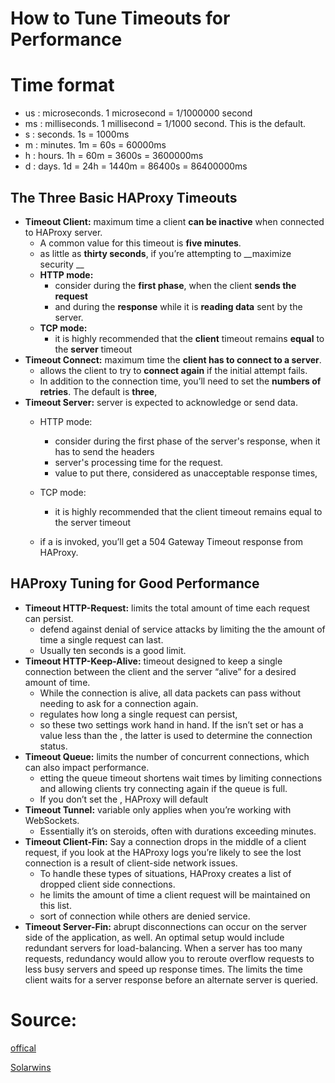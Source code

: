 # How to Tune Timeouts for Performance

# Time format
  - us : microseconds. 1 microsecond = 1/1000000 second
  - ms : milliseconds. 1 millisecond = 1/1000 second. This is the default.
  - s  : seconds. 1s = 1000ms
  - m  : minutes. 1m = 60s = 60000ms
  - h  : hours.   1h = 60m = 3600s = 3600000ms
  - d  : days.    1d = 24h = 1440m = 86400s = 86400000ms

## The Three Basic HAProxy Timeouts

- __Timeout Client:__  maximum time a client __can be inactive__ when connected to HAProxy server.
  - A common value for this timeout is __five minutes__.
  - as little as __thirty seconds__, if you’re attempting to __maximize security __
  - __HTTP mode:__
    - consider during the __first phase__, when the client __sends the request__
    - and during the __response__ while it is __reading data__ sent by the server. 
  - __TCP mode:__
    - it is highly recommended that the __client__ timeout remains __equal__ to the __server__ timeout
- __Timeout Connect:__ maximum time the __client has to connect to a server__.
  - allows the client to try to __connect again__ if the initial attempt fails.
  - In addition to the connection time, you’ll need to set the __numbers of retries__. The default is __three__, 
- __Timeout Server:__ server is expected to acknowledge or send data.
  - HTTP mode:
    - consider during the first phase of the server's response, when it has to send the headers
    - server's processing time for the request.
    - value to put there, considered as unacceptable response times,
    
  - TCP mode:
    - it is highly recommended that the client timeout remains equal to the server timeout
  - if a <timeout serve> is invoked, you’ll get a 504 Gateway Timeout response from HAProxy.

## HAProxy Tuning for Good Performance

- __Timeout HTTP-Request:__  limits the total amount of time each request can persist. 
  - defend against denial of service attacks by limiting the the amount of time a single request can last.
  - Usually ten seconds is a good limit.
- __Timeout HTTP-Keep-Alive:__  timeout designed to keep a single connection between the client and the server “alive” for a desired amount of time. 
  -  While the connection is alive, all data packets can pass without needing to ask for a connection again. 
  - <timeout http-request> regulates how long a single request can persist,
  - so these two settings work hand in hand. If the <timeout http-keep-alive> isn’t set or has a value less than the <timeout http-request>, the latter is used to determine the connection status.
- __Timeout Queue:__  limits the number of concurrent connections, which can also impact performance.
  - etting the queue timeout shortens wait times by limiting connections and allowing clients try connecting again if the queue is full. 
  - If you don’t set the <timeout queue>, HAProxy will default 
- __Timeout Tunnel:__  variable only applies when you’re working with WebSockets. 
  - Essentially it’s <timeout keep-alive> on steroids, often with durations exceeding minutes. 
- __Timeout Client-Fin:__ Say a connection drops in the middle of a client request, if you look at the HAProxy logs you’re likely to see the lost connection is a result of client-side network issues. 
  - To handle these types of situations, HAProxy creates a list of dropped client side connections. 
  - he <timeout client-fin> limits the amount of time a client request will be maintained on this list. 
  - sort of connection while others are denied service. 
- __Timeout Server-Fin:__ abrupt disconnections can occur on the server side of the application, as well. An optimal setup would include redundant servers for load-balancing. When a server has too many requests, redundancy would allow you to reroute overflow requests to less busy servers and speed up response times. The <timeout server-fin> limits the time client waits for a server response before an alternate server is queried.


# Source:
[offical](http://cbonte.github.io/haproxy-dconv/2.2/configuration.html#4-timeout%20client)

[Solarwins](https://www.papertrail.com/solution/tips/haproxy-logging-how-to-tune-timeouts-for-performance/)